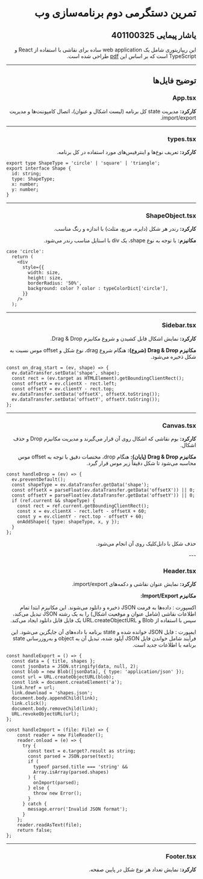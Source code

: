 <div dir="rtl">

# تمرین دستگرمی دوم برنامه‌سازی وب
## یاشار پیمایی 401100325

این ریپازیتوری شامل یک web application ساده برای نقاشی با استفاده از React و TypeScript است که بر اساس این [pdf](tamrin_dastgarmi_2.pdf) طراحی شده است.

---

## توضیح فایل‌ها

### App.tsx
<p>
  <strong>کارکرد:</strong> مدیریت state کل برنامه (لیست اشکال و عنوان)، اتصال کامپوننت‌ها و مدیریت import/export.
</p>

---

### types.tsx
<p>
  <strong>کارکرد:</strong> تعریف نوع‌ها و اینترفیس‌های مورد استفاده در کل برنامه.
</p>
<div dir="ltr">


```tsx
export type ShapeType = 'circle' | 'square' | 'triangle';
export interface Shape {
  id: string;
  type: ShapeType;
  x: number;
  y: number;
}
```
</div>

---

### ShapeObject.tsx
<p>
  <strong>کارکرد:</strong> رندر هر شکل (دایره، مربع، مثلث) با اندازه و رنگ مناسب.
</p>
<p>
  <strong>مکانیزم:</strong>  
  با توجه به نوع shape، یک div با استایل مناسب رندر می‌شود.
</p>
<div dir="ltr">

```tsx
case 'circle':
  return (
    <div
      style={{
        width: size,
        height: size,
        borderRadius: '50%',
        background: color ? color : typeColorDict['circle'],
      }}
    />
  );
```

</div>

---

### Sidebar.tsx
<p>
  <strong>کارکرد:</strong> نمایش اشکال قابل کشیدن و شروع مکانیزم Drag & Drop.
</p>
<p>
  <strong>مکانیزم Drag & Drop (شروع):</strong>
  هنگام شروع drag، نوع شکل و offset موس نسبت به شکل ذخیره می‌شود.
</p>

<div dir="ltr">

```tsx
const on_drag_start = (ev, shape) => {
  ev.dataTransfer.setData('shape', shape);
  const rect = (ev.target as HTMLElement).getBoundingClientRect();
  const offsetX = ev.clientX - rect.left;
  const offsetY = ev.clientY - rect.top;
  ev.dataTransfer.setData('offsetX', offsetX.toString());
  ev.dataTransfer.setData('offsetY', offsetY.toString());
};
```

</div>

---

### Canvas.tsx
<p>
  <strong>کارکرد:</strong> بوم نقاشی که اشکال روی آن قرار می‌گیرند و مدیریت مکانیزم Drop و حذف اشکال.
</p>
<p>
  <strong>مکانیزم Drag & Drop (پایان):</strong>
  هنگام drop، مختصات دقیق با توجه به offset موس محاسبه می‌شود تا شکل دقیقاً زیر موس قرار گیرد.
</p>

<div dir="ltr">

```tsx
const handleDrop = (ev) => {
  ev.preventDefault();
  const shapeType = ev.dataTransfer.getData('shape');
  const offsetX = parseFloat(ev.dataTransfer.getData('offsetX')) || 0;
  const offsetY = parseFloat(ev.dataTransfer.getData('offsetY')) || 0;
  if (ref.current && shapeType) {
    const rect = ref.current.getBoundingClientRect();
    const x = ev.clientX - rect.left - offsetX + 60;
    const y = ev.clientY - rect.top - offsetY + 60;
    onAddShape({ type: shapeType, x, y });
  }
};

```

</div>

<p>
   حذف شکل با دابل‌کلیک روی آن انجام می‌شود.
</p>
---

### Header.tsx
<p>
  <strong>کارکرد:</strong> نمایش عنوان نقاشی و دکمه‌های import/export.
</p>
<p>
  <strong>مکانیزم Import/Export:</strong>
  <div dir="rtl">
  <p>
    اکسپورت :‌
    داده‌ها به فرمت JSON ذخیره و دانلود می‌شوند. این مکانیزم ابتدا تمام اطلاعات نقاشی (شامل عنوان و موقعیت اشکال) را به یک رشته JSON تبدیل می‌کند، سپس با استفاده از Blob و URL.createObjectURL یک فایل قابل دانلود ایجاد می‌کند.
  </p>
  <p>
    ایمپورت :‌
    فایل JSON خوانده شده و state برنامه با داده‌های آن جایگزین می‌شود. این فرآیند شامل خواندن فایل JSON آپلود شده، تبدیل آن به object و به‌روزرسانی state برنامه با اطلاعات جدید است.
  </p>
  </div>
</p>


<div dir="ltr">

```tsx
const handleExport = () => {
  const data = { title, shapes };
  const jsonData = JSON.stringify(data, null, 2);
  const blob = new Blob([jsonData], { type: 'application/json' });
  const url = URL.createObjectURL(blob);
  const link = document.createElement('a');
  link.href = url;
  link.download = 'shapes.json';
  document.body.appendChild(link);
  link.click();
  document.body.removeChild(link);
  URL.revokeObjectURL(url);
};

const handleImport = (file: File) => {
    const reader = new FileReader();
    reader.onload = (e) => {
      try {
        const text = e.target?.result as string;
        const parsed = JSON.parse(text);
        if (
          typeof parsed.title === 'string' &&
          Array.isArray(parsed.shapes)
        ) {
          onImport(parsed);
        } else {
          throw new Error();
        }
      } catch {
        message.error('Invalid JSON format');
      }
    };
    reader.readAsText(file);
    return false;
};
```

</div>

---

### Footer.tsx
<p>
  <strong>کارکرد:</strong> نمایش تعداد هر نوع شکل در پایین صفحه.
</p>

</div>
